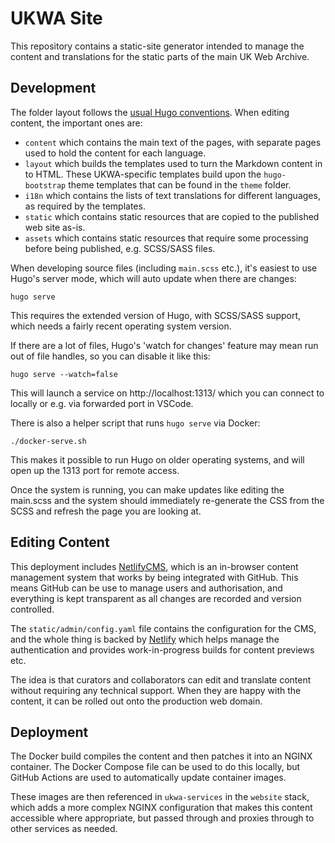 UKWA Site
=========

This repository contains a static-site generator intended to manage the content and translations for the static parts of the main UK Web Archive.

## Development

The folder layout follows the [usual Hugo conventions](https://gohugo.io/getting-started/directory-structure/). When editing content, the important ones are:

- `content` which contains the main text of the pages, with separate pages used to hold the content for each language.
- `layout` which builds the templates used to turn the Markdown content in to HTML. These UKWA-specific templates build upon the `hugo-bootstrap` theme templates that can be found in the `theme` folder.
- `i18n` which contains the lists of text translations for different languages, as required by the templates.
- `static` which contains static resources that are copied to the published web site as-is.
- `assets` which contains static resources that require some processing before being published, e.g. SCSS/SASS files.

When developing source files (including `main.scss` etc.), it's easiest to use Hugo's server mode, which will auto update when there are changes:

    hugo serve

This requires the extended version of Hugo, with SCSS/SASS support, which needs a fairly recent operating system version.

If there are a lot of files, Hugo's 'watch for changes' feature may mean run out of file handles, so you can disable it like this:

    hugo serve --watch=false

This will launch a service on http://localhost:1313/ which you can connect to locally or e.g. via forwarded port in VSCode.

There is also a helper script that runs `hugo serve` via Docker:

    ./docker-serve.sh

This makes it possible to run Hugo on older operating systems, and will open up the 1313 port for remote access.

Once the system is running, you can make updates like editing the main.scss and the system should immediately re-generate the CSS from the SCSS and refresh the page you are looking at.

## Editing Content

This deployment includes [NetlifyCMS](https://www.netlifycms.org/), which is an in-browser content management system that works by being integrated with GitHub. This means GitHub can be use to manage users and authorisation, and everything is kept transparent as all changes are recorded and version controlled.

The `static/admin/config.yaml` file contains the configuration for the CMS, and the whole thing is backed by [Netlify](https://www.netlify.com/) which helps manage the authentication and provides work-in-progress builds for content previews etc.

The idea is that curators and collaborators can edit and translate content without requiring any technical support.  When they are happy with the content, it can be rolled out onto the production web domain.

## Deployment

The Docker build compiles the content and then patches it into an NGINX container.  The Docker Compose file can be used to do this locally, but GitHub Actions are used to automatically update container images.

These images are then referenced in `ukwa-services` in the `website` stack, which adds a more complex NGINX configuration that makes this content accessible where appropriate, but passed through and proxies through to other services as needed.